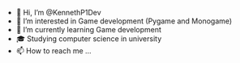- 👋 Hi, I’m @KennethP1Dev
- 👀 I’m interested in Game development (Pygame and Monogame)
- 🌱 I’m currently learning Game development
- 🎓 Studying computer science in university
- 📫 How to reach me ...

<!---
KennethP1Dev/KennethP1Dev is a ✨ special ✨ repository because its `README.md` (this file) appears on your GitHub profile.
You can click the Preview link to take a look at your changes.
--->
